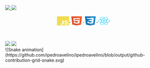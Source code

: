 <div>
<a href="https://github.com/ipedroavelino">
<img height="170em"src="https://github-readme-stats.vercel.app/api?username=ipedroavelino&show_icons=true&include_all_commits=true&count_private=true&hide=stars&theme=midnight-purple"/>
  
<img height="170em" src="https://github-readme-stats.vercel.app/api/top-langs/?username=ipedroavelino&layout=compact&langs_count=7&theme=midnight-purple"/>
</div>

<div align="center" style="display: inline_block" ><br>
<img align="center" alt="JS-Logo" height="30" width="40" src="https://raw.githubusercontent.com/devicons/devicon/master/icons/javascript/javascript-plain.svg">
<img align="center" alt="HTML-Logo" height="30" width="40" src="https://raw.githubusercontent.com/devicons/devicon/master/icons/html5/html5-original.svg">
<img align="center" alt="CSS-logo" height="30" width="40" src="https://raw.githubusercontent.com/devicons/devicon/master/icons/css3/css3-original.svg">
<img align="center" alt="React-Logo" height="30" width="40" src="https://raw.githubusercontent.com/devicons/devicon/master/icons/react/react-original.svg">
</div>
  
<div style="margin-top: 50px">
  <a href="https://www.linkedin.com/in/pedro-avelino" target="_blank"><img src="https://img.shields.io/badge/-LinkedIn-%230077B5?style=for-the-badge&logo=linkedin&logoColor=white" target="_blank"></a> 
   <a href = "mailto:ipedroavelino@gmail.com"><img src="https://img.shields.io/badge/Gmail-D14836?style=for-the-badge&logo=gmail&logoColor=white"></a>
</div>
  
<div>
  ![Snake animation](https://github.com/ipedroavelino/ipedroavelino/blob/output/github-contribution-grid-snake.svg)
</div>
